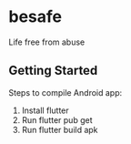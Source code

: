 # besafe

Life free from abuse

## Getting Started

Steps to compile Android app:
1) Install flutter
2) Run flutter pub get
3) Run flutter build apk
